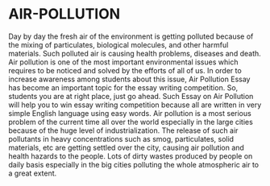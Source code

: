 # AIR-POLLUTION
Day by day the fresh air of the environment is getting polluted because of the mixing of particulates, biological molecules, and other harmful materials. Such polluted air is causing health problems, diseases and death. Air pollution is one of the most important environmental issues which requires to be noticed and solved by the efforts of all of us. In order to increase awareness among students about this issue, Air Pollution Essay has become an important topic for the essay writing competition. So, students you are at right place, just go ahead. Such Essay on Air Pollution will help you to win essay writing competition because all are written in very simple English language using easy words.
Air pollution is a most serious problem of the current time all over the world especially in the large cities because of the huge level of industrialization. The release of such air pollutants in heavy concentrations such as smog, particulates, solid materials, etc are getting settled over the city, causing air pollution and health hazards to the people. Lots of dirty wastes produced by people on daily basis especially in the big cities polluting the whole atmospheric air to a great extent.
